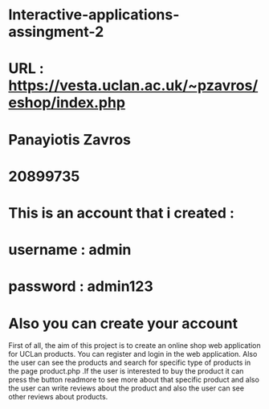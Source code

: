 # Interactive-applications-assingment-2
# URL : https://vesta.uclan.ac.uk/~pzavros/eshop/index.php
# Panayiotis Zavros
# 20899735
# This is an account that i created : 
# username : admin
# password : admin123
# Also you can create your account 

First of all, the aim of this project is to create an online shop web application for UCLan products. You can register and login in the web application. Also the user can see the products and search for specific type of products in the page product.php .If the user is interested to buy the product it can press the button readmore to see more about that specific product and also the user can write reviews about the product and also the user can see other reviews about products.
